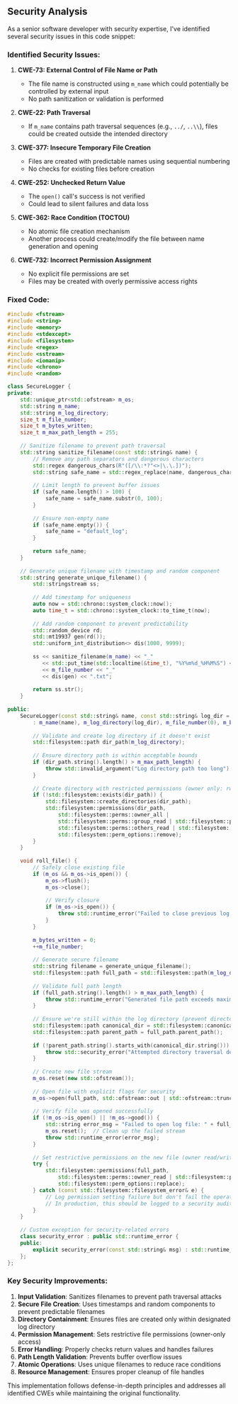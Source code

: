 ## Security Analysis

As a senior software developer with security expertise, I've identified several security issues in this code snippet:

### Identified Security Issues:

1. **CWE-73: External Control of File Name or Path**
   - The file name is constructed using `m_name` which could potentially be controlled by external input
   - No path sanitization or validation is performed

2. **CWE-22: Path Traversal**
   - If `m_name` contains path traversal sequences (e.g., `../`, `..\\`), files could be created outside the intended directory

3. **CWE-377: Insecure Temporary File Creation**
   - Files are created with predictable names using sequential numbering
   - No checks for existing files before creation

4. **CWE-252: Unchecked Return Value**
   - The `open()` call's success is not verified
   - Could lead to silent failures and data loss

5. **CWE-362: Race Condition (TOCTOU)**
   - No atomic file creation mechanism
   - Another process could create/modify the file between name generation and opening

6. **CWE-732: Incorrect Permission Assignment**
   - No explicit file permissions are set
   - Files may be created with overly permissive access rights

### Fixed Code:

```cpp
#include <fstream>
#include <string>
#include <memory>
#include <stdexcept>
#include <filesystem>
#include <regex>
#include <sstream>
#include <iomanip>
#include <chrono>
#include <random>

class SecureLogger {
private:
    std::unique_ptr<std::ofstream> m_os;
    std::string m_name;
    std::string m_log_directory;
    size_t m_file_number;
    size_t m_bytes_written;
    size_t m_max_path_length = 255;
    
    // Sanitize filename to prevent path traversal
    std::string sanitize_filename(const std::string& name) {
        // Remove any path separators and dangerous characters
        std::regex dangerous_chars(R"([/\\:*?"<>|\.\.])");
        std::string safe_name = std::regex_replace(name, dangerous_chars, "_");
        
        // Limit length to prevent buffer issues
        if (safe_name.length() > 100) {
            safe_name = safe_name.substr(0, 100);
        }
        
        // Ensure non-empty name
        if (safe_name.empty()) {
            safe_name = "default_log";
        }
        
        return safe_name;
    }
    
    // Generate unique filename with timestamp and random component
    std::string generate_unique_filename() {
        std::stringstream ss;
        
        // Add timestamp for uniqueness
        auto now = std::chrono::system_clock::now();
        auto time_t = std::chrono::system_clock::to_time_t(now);
        
        // Add random component to prevent predictability
        std::random_device rd;
        std::mt19937 gen(rd());
        std::uniform_int_distribution<> dis(1000, 9999);
        
        ss << sanitize_filename(m_name) << "_"
           << std::put_time(std::localtime(&time_t), "%Y%m%d_%H%M%S") << "_"
           << m_file_number << "_"
           << dis(gen) << ".txt";
           
        return ss.str();
    }
    
public:
    SecureLogger(const std::string& name, const std::string& log_dir = "./logs") 
        : m_name(name), m_log_directory(log_dir), m_file_number(0), m_bytes_written(0) {
        
        // Validate and create log directory if it doesn't exist
        std::filesystem::path dir_path(m_log_directory);
        
        // Ensure directory path is within acceptable bounds
        if (dir_path.string().length() > m_max_path_length) {
            throw std::invalid_argument("Log directory path too long");
        }
        
        // Create directory with restricted permissions (owner only: rwx------)
        if (!std::filesystem::exists(dir_path)) {
            std::filesystem::create_directories(dir_path);
            std::filesystem::permissions(dir_path, 
                std::filesystem::perms::owner_all |
                std::filesystem::perms::group_read | std::filesystem::perms::group_exec |
                std::filesystem::perms::others_read | std::filesystem::perms::others_exec,
                std::filesystem::perm_options::remove);
        }
    }
    
    void roll_file() {
        // Safely close existing file
        if (m_os && m_os->is_open()) {
            m_os->flush();
            m_os->close();
            
            // Verify closure
            if (m_os->is_open()) {
                throw std::runtime_error("Failed to close previous log file");
            }
        }
        
        m_bytes_written = 0;
        ++m_file_number;
        
        // Generate secure filename
        std::string filename = generate_unique_filename();
        std::filesystem::path full_path = std::filesystem::path(m_log_directory) / filename;
        
        // Validate full path length
        if (full_path.string().length() > m_max_path_length) {
            throw std::runtime_error("Generated file path exceeds maximum length");
        }
        
        // Ensure we're still within the log directory (prevent directory traversal)
        std::filesystem::path canonical_dir = std::filesystem::canonical(m_log_directory);
        std::filesystem::path parent_path = full_path.parent_path();
        
        if (!parent_path.string().starts_with(canonical_dir.string())) {
            throw std::security_error("Attempted directory traversal detected");
        }
        
        // Create new file stream
        m_os.reset(new std::ofstream());
        
        // Open file with explicit flags for security
        m_os->open(full_path, std::ofstream::out | std::ofstream::trunc | std::ofstream::binary);
        
        // Verify file was opened successfully
        if (!m_os->is_open() || !m_os->good()) {
            std::string error_msg = "Failed to open log file: " + full_path.string();
            m_os.reset();  // Clean up the failed stream
            throw std::runtime_error(error_msg);
        }
        
        // Set restrictive permissions on the new file (owner read/write only: rw-------)
        try {
            std::filesystem::permissions(full_path,
                std::filesystem::perms::owner_read | std::filesystem::perms::owner_write,
                std::filesystem::perm_options::replace);
        } catch (const std::filesystem::filesystem_error& e) {
            // Log permission setting failure but don't fail the operation
            // In production, this should be logged to a security audit log
        }
    }
    
    // Custom exception for security-related errors
    class security_error : public std::runtime_error {
    public:
        explicit security_error(const std::string& msg) : std::runtime_error(msg) {}
    };
};
```

### Key Security Improvements:

1. **Input Validation**: Sanitizes filenames to prevent path traversal attacks
2. **Secure File Creation**: Uses timestamps and random components to prevent predictable filenames
3. **Directory Containment**: Ensures files are created only within designated log directory
4. **Permission Management**: Sets restrictive file permissions (owner-only access)
5. **Error Handling**: Properly checks return values and handles failures
6. **Path Length Validation**: Prevents buffer overflow issues
7. **Atomic Operations**: Uses unique filenames to reduce race conditions
8. **Resource Management**: Ensures proper cleanup of file handles

This implementation follows defense-in-depth principles and addresses all identified CWEs while maintaining the original functionality.